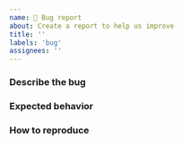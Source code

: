 ```yaml
---
name: 🐞 Bug report
about: Create a report to help us improve
title: ''
labels: 'bug'
assignees: ''
---
```


<!-- This form is only for submitting bug reports related to this repository (create-vue). -->

### Describe the bug

<!-- Please provide us with a clear and concise description of what the bug is. -->

### Expected behavior

<!-- A clear and concise description of what you expected to happen. -->

### How to reproduce

<!----------------------------------------------------------------------
It would be awesome if you could provide us a small reproduction online using stackblitz. You can replace `typescript-vitest` with another template name that is matching your case from https://github.com/vuejs/create-vue-templates.
- https://stackblitz.com/github/vuejs/create-vue-templates/tree/main/typescript-vitest

Steps to reproduce the behavior:
1. Go to '....'
2. Do this '....'
3. Do that '....'
4. Result
----------------------------------------------------------------------->

